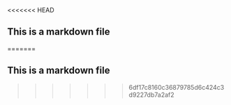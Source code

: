<<<<<<< HEAD
## This is a markdown file
=======
## This is a markdown file
>>>>>>> 6df17c8160c36879785d6c424c3d9227db7a2af2
